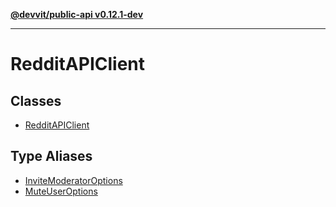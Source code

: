 [**@devvit/public-api v0.12.1-dev**](../README.md)

---

# RedditAPIClient

## Classes

- [RedditAPIClient](classes/RedditAPIClient.md)

## Type Aliases

- [InviteModeratorOptions](type-aliases/InviteModeratorOptions.md)
- [MuteUserOptions](type-aliases/MuteUserOptions.md)
